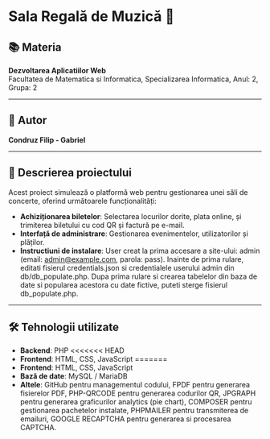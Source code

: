 # Sala Regală de Muzică 🎵

## 📚 Materia
**Dezvoltarea Aplicatiilor Web**  
Facultatea de Matematica si Informatica, 
Specializarea Informatica, 
Anul: 2, 
Grupa: 2

---

## 👤 Autor
**Condruz Filip - Gabriel**    

---

## 📄 Descrierea proiectului
Acest proiect simulează o platformă web pentru gestionarea unei săli de concerte, oferind următoarele funcționalități:
- **Achiziționarea biletelor**: Selectarea locurilor dorite, plata online, și trimiterea biletului cu cod QR și factură pe e-mail.
- **Interfață de administrare**: Gestionarea evenimentelor, utilizatorilor și plăților.
- **Instructiuni de instalare**: User creat la prima accesare a site-ului: admin (email: admin@example.com, parola: pass). Inainte de prima rulare, editati fisierul credentials.json si credentialele userului admin din db/db_populate.php. Dupa prima rulare si crearea tabelelor din baza de date si popularea acestora cu date fictive, puteti sterge fisierul db_populate.php.

---

## 🛠️ Tehnologii utilizate
- **Backend**: PHP
<<<<<<< HEAD
- **Frontend**: HTML, CSS, JavaScript
=======
- **Frontend**: HTML, CSS, JavaScript
- **Bază de date**: MySQL / MariaDB
- **Altele**: GitHub pentru managementul codului, FPDF pentru generarea fisierelor PDF, PHP-QRCODE pentru generarea codurilor QR, JPGRAPH pentru generarea graficurilor analytics (pie chart), COMPOSER pentru gestionarea pachetelor instalate, PHPMAILER pentru transmiterea de emailuri, GOOGLE RECAPTCHA pentru generarea si procesarea CAPTCHA.
